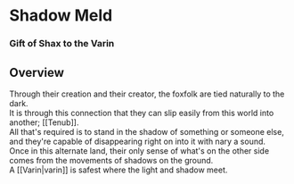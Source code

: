 # Shadow Meld
### Gift of Shax to the Varin

## Overview

Through their creation and their creator, the foxfolk are tied naturally to the dark.  
It is through this connection that they can slip easily from this world into another; [[Tenub]].  
All that's required is to stand in the shadow of something or someone else, and they're capable of disappearing right on into it with nary a sound.  
Once in this alternate land, their only sense of what's on the other side comes from the movements of shadows on the ground.  
A [[Varin|varin]] is safest where the light and shadow meet.
